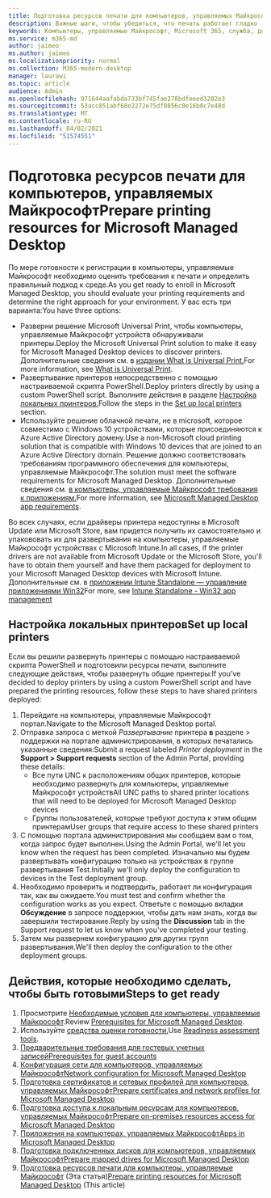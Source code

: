 ```yaml
---
title: Подготовка ресурсов печати для компьютеров, управляемых Майкрософт
description: Важные шаги, чтобы убедиться, что печать работает гладко
keywords: Компьютеры, управляемые Майкрософт, Microsoft 365, служба, документация
ms.service: m365-md
author: jaimeo
ms.author: jaimeo
ms.localizationpriority: normal
ms.collection: M365-modern-desktop
manager: laurawi
ms.topic: article
audience: Admin
ms.openlocfilehash: 971644aafabda733bf745fae278bdfeeed3282e3
ms.sourcegitcommit: 53acc851abf68e2272e75df0856c0e16b0c7e48d
ms.translationtype: MT
ms.contentlocale: ru-RU
ms.lasthandoff: 04/02/2021
ms.locfileid: "51574551"
---
```

# <a name="prepare-printing-resources-for-microsoft-managed-desktop"></a><span data-ttu-id="025ad-104">Подготовка ресурсов печати для компьютеров, управляемых Майкрософт</span><span class="sxs-lookup"><span data-stu-id="025ad-104">Prepare printing resources for Microsoft Managed Desktop</span></span>

<span data-ttu-id="025ad-105">По мере готовности к регистрации в компьютеры, управляемые Майкрософт необходимо оценить требования к печати и определить правильный подход к среде.</span><span class="sxs-lookup"><span data-stu-id="025ad-105">As you get ready to enroll in Microsoft Managed Desktop, you should evaluate your printing requirements and determine the right approach for your environment.</span></span> <span data-ttu-id="025ad-106">У вас есть три варианта:</span><span class="sxs-lookup"><span data-stu-id="025ad-106">You have three options:</span></span>
 
- <span data-ttu-id="025ad-107">Разверни решение Microsoft Universal Print, чтобы компьютеры, управляемые Майкрософт устройств обнаруживали принтеры.</span><span class="sxs-lookup"><span data-stu-id="025ad-107">Deploy the Microsoft Universal Print solution to make it easy for Microsoft Managed Desktop devices to discover printers.</span></span> <span data-ttu-id="025ad-108">Дополнительные сведения см. в [издании What is Universal Print.](/universal-print/fundamentals/universal-print-whatis)</span><span class="sxs-lookup"><span data-stu-id="025ad-108">For more information, see [What is Universal Print](/universal-print/fundamentals/universal-print-whatis).</span></span>
- <span data-ttu-id="025ad-109">Развертывание принтеров непосредственно с помощью настраиваемой скрипта PowerShell.</span><span class="sxs-lookup"><span data-stu-id="025ad-109">Deploy printers directly by using a custom PowerShell script.</span></span> <span data-ttu-id="025ad-110">Выполните действия в разделе [Настройка локальных принтеров.](#set-up-local-printers)</span><span class="sxs-lookup"><span data-stu-id="025ad-110">Follow the steps in the [Set up local printers](#set-up-local-printers) section.</span></span>
- <span data-ttu-id="025ad-111">Используйте решение облачной печати, не в microsoft, которое совместимо с Windows 10 устройствами, которые присоединяются к Azure Active Directory домену.</span><span class="sxs-lookup"><span data-stu-id="025ad-111">Use a non-Microsoft cloud printing solution that is compatible with Windows 10 devices that are joined to an Azure Active Directory domain.</span></span> <span data-ttu-id="025ad-112">Решение должно соответствовать требованиям программного обеспечения для компьютеры, управляемые Майкрософт.</span><span class="sxs-lookup"><span data-stu-id="025ad-112">The solution must meet the software requirements for Microsoft Managed Desktop.</span></span> <span data-ttu-id="025ad-113">Дополнительные сведения см. [в компьютеры, управляемые Майкрософт требования к приложениям.](../service-description/mmd-app-requirements.md)</span><span class="sxs-lookup"><span data-stu-id="025ad-113">For more information, see [Microsoft Managed Desktop app requirements](../service-description/mmd-app-requirements.md).</span></span>
 
<span data-ttu-id="025ad-114">Во всех случаях, если драйверы принтера недоступны в Microsoft Update или Microsoft Store, вам придется получить их самостоятельно и упакововать их для развертывания на компьютеры, управляемые Майкрософт устройствах с Microsoft Intune.</span><span class="sxs-lookup"><span data-stu-id="025ad-114">In all cases, if the printer drivers are not available from Microsoft Update or the Microsoft Store, you'll have to obtain them yourself and have them packaged for deployment to your Microsoft Managed Desktop devices with Microsoft Intune.</span></span> <span data-ttu-id="025ad-115">Дополнительные см. в [приложении Intune Standalone — управление приложениями Win32](/mem/intune/apps/apps-win32-app-management)</span><span class="sxs-lookup"><span data-stu-id="025ad-115">For more, see [Intune Standalone - Win32 app management](/mem/intune/apps/apps-win32-app-management)</span></span>

## <a name="set-up-local-printers"></a><span data-ttu-id="025ad-116">Настройка локальных принтеров</span><span class="sxs-lookup"><span data-stu-id="025ad-116">Set up local printers</span></span>

<span data-ttu-id="025ad-117">Если вы решили развернуть принтеры с помощью настраиваемой скрипта PowerShell и подготовили ресурсы печати, выполните следующие действия, чтобы развернуть общие принтеры:</span><span class="sxs-lookup"><span data-stu-id="025ad-117">If you've decided to deploy printers by using a custom PowerShell script and have prepared the printing resources, follow these steps to have shared printers deployed:</span></span>

1.  <span data-ttu-id="025ad-118">Перейдите на компьютеры, управляемые Майкрософт портал.</span><span class="sxs-lookup"><span data-stu-id="025ad-118">Navigate to the Microsoft Managed Desktop portal.</span></span>
2.  <span data-ttu-id="025ad-119">Отправка запроса с меткой *Развертывание* принтера **в** разделе > поддержки на портале администрирования, в которых печатались указанные сведения:</span><span class="sxs-lookup"><span data-stu-id="025ad-119">Submit a request labeled *Printer deployment* in the **Support > Support requests** section of the Admin Portal, providing these details:</span></span>
    - <span data-ttu-id="025ad-120">Все пути UNC к расположениям общих принтеров, которые необходимо развернуть для компьютеры, управляемые Майкрософт устройств</span><span class="sxs-lookup"><span data-stu-id="025ad-120">All UNC paths to shared printer locations that will need to be deployed for Microsoft Managed Desktop devices</span></span>
    - <span data-ttu-id="025ad-121">Группы пользователей, которые требуют доступа к этим общим принтерам</span><span class="sxs-lookup"><span data-stu-id="025ad-121">User groups that require access to these shared printers</span></span>
3.  <span data-ttu-id="025ad-122">С помощью портала администрирования мы сообщаем вам о том, когда запрос будет выполнен.</span><span class="sxs-lookup"><span data-stu-id="025ad-122">Using the Admin Portal, we'll let you know when the request has been completed.</span></span> <span data-ttu-id="025ad-123">Изначально мы будем развертывать конфигурацию только на устройствах в группе развертывания Test.</span><span class="sxs-lookup"><span data-stu-id="025ad-123">Initially we'll only deploy the configuration to devices in the Test deployment group.</span></span>
4.  <span data-ttu-id="025ad-124">Необходимо проверить и подтвердить, работает ли конфигурация так, как вы ожидаете.</span><span class="sxs-lookup"><span data-stu-id="025ad-124">You must test and confirm whether the configuration works as you expect.</span></span> <span data-ttu-id="025ad-125">Ответьте с помощью вкладки **Обсуждение** в запросе поддержки, чтобы дать нам знать, когда вы завершили тестирование.</span><span class="sxs-lookup"><span data-stu-id="025ad-125">Reply by using the **Discussion** tab in the Support request to let us know when you've completed your testing.</span></span>
5.  <span data-ttu-id="025ad-126">Затем мы развернем конфигурацию для других групп развертывания.</span><span class="sxs-lookup"><span data-stu-id="025ad-126">We'll then deploy the configuration to the other deployment groups.</span></span>

## <a name="steps-to-get-ready"></a><span data-ttu-id="025ad-127">Действия, которые необходимо сделать, чтобы быть готовыми</span><span class="sxs-lookup"><span data-stu-id="025ad-127">Steps to get ready</span></span>

1. <span data-ttu-id="025ad-128">Просмотрите [Необходимые условия для компьютеры, управляемые Майкрософт](prerequisites.md).</span><span class="sxs-lookup"><span data-stu-id="025ad-128">Review [Prerequisites for Microsoft Managed Desktop](prerequisites.md).</span></span>
2. <span data-ttu-id="025ad-129">Используйте [средства оценки готовности.](readiness-assessment-tool.md)</span><span class="sxs-lookup"><span data-stu-id="025ad-129">Use [Readiness assessment tools](readiness-assessment-tool.md).</span></span>
3. [<span data-ttu-id="025ad-130">Предварительные требования для гостевых учетных записей</span><span class="sxs-lookup"><span data-stu-id="025ad-130">Prerequisites for guest accounts</span></span>](guest-accounts.md)
4. [<span data-ttu-id="025ad-131">Конфигурация сети для компьютеров, управляемых Майкрософт</span><span class="sxs-lookup"><span data-stu-id="025ad-131">Network configuration for Microsoft Managed Desktop</span></span>](network.md)
5. [<span data-ttu-id="025ad-132">Подготовка сертификатов и сетевых профилей для компьютеров, управляемых Майкрософт</span><span class="sxs-lookup"><span data-stu-id="025ad-132">Prepare certificates and network profiles for Microsoft Managed Desktop</span></span>](certs-wifi-lan.md)
6. [<span data-ttu-id="025ad-133">Подготовка доступа к локальным ресурсам для компьютеров, управляемых Майкрософт</span><span class="sxs-lookup"><span data-stu-id="025ad-133">Prepare on-premises resources access for Microsoft Managed Desktop</span></span>](authentication.md)
7. [<span data-ttu-id="025ad-134">Приложения на компьютерах, управляемых Майкрософт</span><span class="sxs-lookup"><span data-stu-id="025ad-134">Apps in Microsoft Managed Desktop</span></span>](apps.md)
8. [<span data-ttu-id="025ad-135">Подготовка подключенных дисков для компьютеров, управляемых Майкрософт</span><span class="sxs-lookup"><span data-stu-id="025ad-135">Prepare mapped drives for Microsoft Managed Desktop</span></span>](mapped-drives.md)
9. <span data-ttu-id="025ad-136">[Подготовка ресурсов печати для компьютеры, управляемые Майкрософт](printing.md) (Эта статья)</span><span class="sxs-lookup"><span data-stu-id="025ad-136">[Prepare printing resources for Microsoft Managed Desktop](printing.md) (This article)</span></span>
